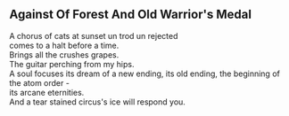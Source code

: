 Against Of Forest And Old Warrior's Medal
-----------------------------------------
A chorus of cats at sunset un trod un rejected  
comes to a halt before a time.  
Brings all the crushes grapes.  
The guitar perching from my hips.  
A soul focuses its dream of a new ending, its old ending, the beginning of the atom order -  
its arcane eternities.  
And a tear stained circus's ice will respond you.  
